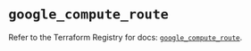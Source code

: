 # `google_compute_route`

Refer to the Terraform Registry for docs: [`google_compute_route`](https://registry.terraform.io/providers/hashicorp/google/6.20.0/docs/resources/compute_route).
